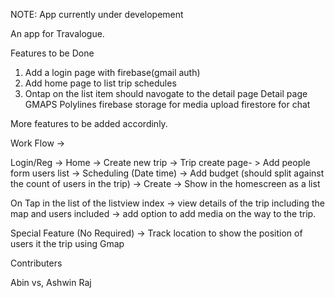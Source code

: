  NOTE: App currently under developement


An app for Travalogue. 


Features to be Done
1. Add a login page with firebase(gmail auth)
2. Add home page to list trip schedules
3. Ontap on the list item should navogate to the detail page
  Detail page
  GMAPS
  Polylines 
  firebase storage for media upload
  firestore for chat

  More features to be added accordinly.




Work Flow ->

   Login/Reg -> Home -> Create new trip -> Trip create page- > Add people form users list -> Scheduling (Date time) -> Add budget (should split against the count of users in the trip) -> Create -> Show in the homescreen as a list 

   On Tap in the list of the listview index -> view details of the trip including the map and users included -> add option to add media on the way to the trip.



   Special Feature (No Required) ->
    Track location to show the position of users it the trip using Gmap



  Contributers

  Abin vs,
  Ashwin Raj